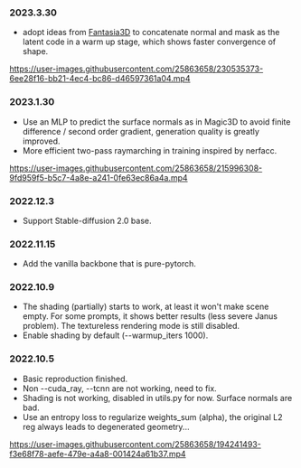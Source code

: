 ### 2023.3.30
* adopt ideas from [Fantasia3D](https://fantasia3d.github.io/) to concatenate normal and mask as the latent code in a warm up stage, which shows faster convergence of shape.

https://user-images.githubusercontent.com/25863658/230535373-6ee28f16-bb21-4ec4-bc86-d46597361a04.mp4

### 2023.1.30
* Use an MLP to predict the surface normals as in Magic3D to avoid finite difference / second order gradient, generation quality is greatly improved.
* More efficient two-pass raymarching in training inspired by nerfacc.

https://user-images.githubusercontent.com/25863658/215996308-9fd959f5-b5c7-4a8e-a241-0fe63ec86a4a.mp4

### 2022.12.3
* Support Stable-diffusion 2.0 base.

### 2022.11.15
* Add the vanilla backbone that is pure-pytorch.

### 2022.10.9
* The shading (partially) starts to work, at least it won't make scene empty. For some prompts, it shows better results (less severe Janus problem). The textureless rendering mode is still disabled.
* Enable shading by default (--warmup_iters 1000).

### 2022.10.5
* Basic reproduction finished.
* Non --cuda_ray, --tcnn are not working, need to fix.
* Shading is not working, disabled in utils.py for now. Surface normals are bad.
* Use an entropy loss to regularize weights_sum (alpha), the original L2 reg always leads to degenerated geometry...

https://user-images.githubusercontent.com/25863658/194241493-f3e68f78-aefe-479e-a4a8-001424a61b37.mp4